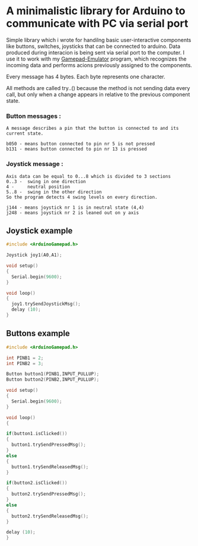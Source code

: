 # A minimalistic library for Arduino to communicate with PC via serial port

Simple library which i wrote for handilng basic user-interactive components like buttons, switches, joysticks
that can be connected to arduino. Data produced during interacion is being sent via serial port to the computer.
I use it to work with my [Gamepad-Emulator](https://github.com/09pawel0898/arudino-gamepad-emulator "Gamepad-Emulator")
program, which recognizes the incoming data and performs acions previously assigned to the components. 

Every message has 4 bytes. Each byte represents one character.

All methods are called try..() because the method is not sending data every call, but only when a change appears
in relative to the previous component state.

### Button messages :  
    
    A message describes a pin that the button is connected to and its current state.
    
    b050 - means button connected to pin nr 5 is not pressed
    b131 - means button connected to pin nr 13 is pressed
    
### Joystick message :
    
    Axis data can be equal to 0...8 which is divided to 3 sections
    0..3 -  swing in one direction
    4 -     neutral position
    5..8 -  swing in the other direction
    So the program detects 4 swing levels on every direction.
    
    j144 - means joystick nr 1 is in neutral state (4,4)
    j248 - means joystick nr 2 is leaned out on y axis
    
## Joystick example

```cpp
#include <ArduinoGamepad.h>

Joystick joy1(A0,A1);

void setup() 
{
  Serial.begin(9600);
}

void loop() 
{
  joy1.trySendJoystickMsg();
  delay (10);
}
```

## Buttons example

```cpp
#include <ArduinoGamepad.h>

int PINB1 = 2;
int PINB2 = 3;

Button button1(PINB1,INPUT_PULLUP);
Button button2(PINB2,INPUT_PULLUP);

void setup() 
{
  Serial.begin(9600);
}

void loop() 
{

if(button1.isClicked())
{
  button1.trySendPressedMsg();
}
else 
{
  button1.trySendReleasedMsg();
}

if(button2.isClicked())
{
  button2.trySendPressedMsg();
}
else 
{
  button2.trySendReleasedMsg();
}

delay (10);
}
```
